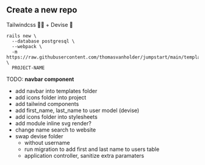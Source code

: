 
## Create a new repo

Tailwindcss 🏳️‍🌈 + Devise 🔐
```
rails new \
  --database postgresql \
  --webpack \
  -m https://raw.githubusercontent.com/thomasvanholder/jumpstart/main/template.rb \
  PROJECT-NAME
```


TODO:
**navbar component**
- add navbar into templates folder
- add icons folder into project
- add tailwind components
- add first_name, last_name to user model (devise)
- add icons folder into stylesheets
- add module inline svg render?
- change name search to website
- swap devise folder
  - without username
  - run migration to add first and last name to users table
  - application controller, sanitize extra paramaters
